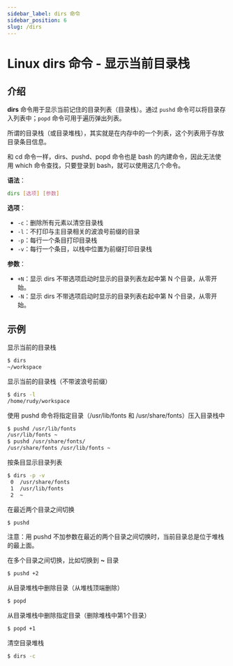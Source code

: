 ```yaml
---
sidebar_label: dirs 命令
sidebar_position: 6
slug: /dirs
---
```


# Linux dirs 命令 - 显示当前目录栈



## 介绍

**dirs** 命令用于显示当前记住的目录列表（目录栈）。通过 `pushd` 命令可以将目录存入列表中；`popd` 命令可用于遍历弹出列表。

所谓的目录栈（或目录堆栈），其实就是在内存中的一个列表，这个列表用于存放目录条目信息。

和 cd 命令一样，dirs、pushd、popd 命令也是 bash 的内建命令，因此无法使用 which 命令查找，只要登录到 bash，就可以使用这几个命令。

**语法**：

```bash
dirs [选项] [参数]
```

**选项**：

- `-c`：删除所有元素以清空目录栈
- `-l`：不打印与主目录相关的波浪号前缀的目录
- `-p`：每行一个条目打印目录栈
- `-v`：每行一个条目，以栈中位置为前缀打印目录栈

**参数**：

- `+N`：显示 dirs 不带选项启动时显示的目录列表左起中第 N 个目录，从零开始。
- `-N`：显示 dirs 不带选项启动时显示的目录列表右起中第 N 个目录，从零开始。

## 示例

显示当前的目录栈

```bash
$ dirs
~/workspace
```

显示当前的目录栈（不带波浪号前缀）

```bash
$ dirs -l
/home/rudy/workspace
```

使用 pushd 命令将指定目录（/usr/lib/fonts 和 /usr/share/fonts）压入目录栈中

```bash
$ pushd /usr/lib/fonts
/usr/lib/fonts ~
$ pushd /usr/share/fonts/
/usr/share/fonts /usr/lib/fonts ~
```

按条目显示目录列表

```bash
$ dirs -p -v
 0  /usr/share/fonts
 1  /usr/lib/fonts
 2  ~
```

在最近两个目录之间切换

```bash
$ pushd
```

注意：用 pushd 不加参数在最近的两个目录之间切换时，当前目录总是位于堆栈的最上面。

在多个目录之间切换，比如切换到 **~** 目录

```bash
$ pushd +2
```

从目录堆栈中删除目录（从堆栈顶端删除）

```bash
$ popd 
```

从目录堆栈中删除指定目录（删除堆栈中第1个目录）

```bash
$ popd +1
```

清空目录堆栈

```bash
$ dirs -c
```



